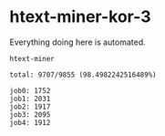 # htext-miner-kor-3

Everything doing here is automated.

```
htext-miner

total: 9707/9855 (98.4982242516489%)

job0: 1752
job1: 2031
job2: 1917
job3: 2095
job4: 1912
```